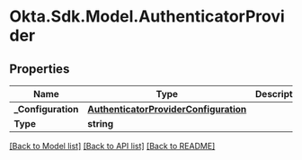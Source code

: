 # Okta.Sdk.Model.AuthenticatorProvider

## Properties

Name | Type | Description | Notes
------------ | ------------- | ------------- | -------------
**_Configuration** | [**AuthenticatorProviderConfiguration**](AuthenticatorProviderConfiguration.md) |  | [optional] 
**Type** | **string** |  | [optional] 

[[Back to Model list]](../README.md#documentation-for-models) [[Back to API list]](../README.md#documentation-for-api-endpoints) [[Back to README]](../README.md)

